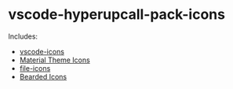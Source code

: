 # vscode-hyperupcall-pack-icons

Includes:

- [vscode-icons](https://marketplace.visualstudio.com/items?itemName=vscode-icons-team.vscode-icons)
- [Material Theme Icons](https://marketplace.visualstudio.com/items?itemName=equinusocio.vsc-material-theme-icons)
- [file-icons](https://marketplace.visualstudio.com/items?itemName=file-icons.file-icons)
- [Bearded Icons](https://marketplace.visualstudio.com/items?itemName=BeardedBear.beardedicons)
